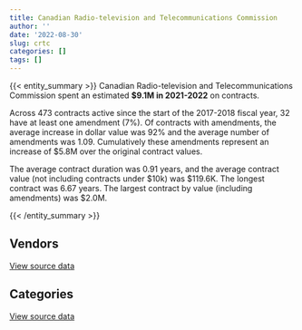```yaml
---
title: Canadian Radio-television and Telecommunications Commission
author: ''
date: '2022-08-30'
slug: crtc
categories: []
tags: []
---
```


<script src="/rmarkdown-libs/htmlwidgets/htmlwidgets.js"></script>
<link href="/rmarkdown-libs/datatables-css/datatables-crosstalk.css" rel="stylesheet" />
<script src="/rmarkdown-libs/datatables-binding/datatables.js"></script>
<script src="/rmarkdown-libs/jquery/jquery-3.6.0.min.js"></script>
<link href="/rmarkdown-libs/dt-core-bootstrap/css/dataTables.bootstrap.min.css" rel="stylesheet" />
<link href="/rmarkdown-libs/dt-core-bootstrap/css/dataTables.bootstrap.extra.css" rel="stylesheet" />
<script src="/rmarkdown-libs/dt-core-bootstrap/js/jquery.dataTables.min.js"></script>
<script src="/rmarkdown-libs/dt-core-bootstrap/js/dataTables.bootstrap.min.js"></script>
<link href="/rmarkdown-libs/crosstalk/css/crosstalk.min.css" rel="stylesheet" />
<script src="/rmarkdown-libs/crosstalk/js/crosstalk.min.js"></script>
<script src="/rmarkdown-libs/htmlwidgets/htmlwidgets.js"></script>
<link href="/rmarkdown-libs/datatables-css/datatables-crosstalk.css" rel="stylesheet" />
<script src="/rmarkdown-libs/datatables-binding/datatables.js"></script>
<script src="/rmarkdown-libs/jquery/jquery-3.6.0.min.js"></script>
<link href="/rmarkdown-libs/dt-core-bootstrap/css/dataTables.bootstrap.min.css" rel="stylesheet" />
<link href="/rmarkdown-libs/dt-core-bootstrap/css/dataTables.bootstrap.extra.css" rel="stylesheet" />
<script src="/rmarkdown-libs/dt-core-bootstrap/js/jquery.dataTables.min.js"></script>
<script src="/rmarkdown-libs/dt-core-bootstrap/js/dataTables.bootstrap.min.js"></script>
<link href="/rmarkdown-libs/crosstalk/css/crosstalk.min.css" rel="stylesheet" />
<script src="/rmarkdown-libs/crosstalk/js/crosstalk.min.js"></script>

{{< entity_summary >}}
Canadian Radio-television and Telecommunications Commission spent an estimated **\$9.1M in 2021-2022** on contracts.

Across 473 contracts active since the start of the 2017-2018 fiscal year, 32 have at least one amendment (7%). Of contracts with amendments, the average increase in dollar value was 92% and the average number of amendments was 1.09. Cumulatively these amendments represent an increase of \$5.8M over the original contract values.

The average contract duration was 0.91 years, and the average contract value (not including contracts under \$10k) was \$119.6K. The longest contract was 6.67 years. The largest contract by value (including amendments) was \$2.0M.

{{< /entity_summary >}}

## Vendors

<div id="htmlwidget-1" style="width:100%;height:auto;" class="datatables html-widget"></div>
<script type="application/json" data-for="htmlwidget-1">{"x":{"style":"bootstrap","filter":"none","vertical":false,"data":[["<a href=\"/vendors/access_2_networks/\">ACCESS 2 NETWORKS<\/a>","<a href=\"/vendors/act/\">ACT<\/a>","<a href=\"/vendors/advanced_business_interiors/\">ADVANCED BUSINESS INTERIORS<\/a>","<a href=\"/vendors/advanced_chippewa_technologies/\">ADVANCED CHIPPEWA TECHNOLOGIES<\/a>","<a href=\"/vendors/applied_electonics/\">APPLIED ELECTONICS<\/a>","<a href=\"/vendors/blackberry/\">BLACKBERRY<\/a>","<a href=\"/vendors/bmc_software/\">BMC SOFTWARE<\/a>","<a href=\"/vendors/bmc_software_canada/\">BMC SOFTWARE CANADA<\/a>","<a href=\"/vendors/cache_computer_consulting/\">CACHE COMPUTER CONSULTING<\/a>","<a href=\"/vendors/cbci_telecom/\">CBCI TELECOM<\/a>","<a href=\"/vendors/cdw_canada/\">CDW CANADA<\/a>","<a href=\"/vendors/cellebrite/\">CELLEBRITE<\/a>","<a href=\"/vendors/cision_canada/\">CISION CANADA<\/a>","<a href=\"/vendors/cistel_technology/\">CISTEL TECHNOLOGY<\/a>","<a href=\"/vendors/conexsys/\">CONEXSYS<\/a>","<a href=\"/vendors/cossette_communications/\">COSSETTE COMMUNICATIONS<\/a>","<a href=\"/vendors/csdc_systems/\">CSDC SYSTEMS<\/a>","<a href=\"/vendors/dell_computer/\">DELL COMPUTER<\/a>","<a href=\"/vendors/donna_cona/\">DONNA CONA<\/a>","<a href=\"/vendors/ekos_research_associates/\">EKOS RESEARCH ASSOCIATES<\/a>","<a href=\"/vendors/environics_research_group/\">ENVIRONICS RESEARCH GROUP<\/a>","<a href=\"/vendors/excel_human_resources/\">EXCEL HUMAN RESOURCES<\/a>","<a href=\"/vendors/fast_forward_french/\">FAST FORWARD FRENCH<\/a>","<a href=\"/vendors/fast_track_staffing/\">FAST TRACK STAFFING<\/a>","<a href=\"/vendors/freebalance/\">FREEBALANCE<\/a>","<a href=\"/vendors/gartner/\">GARTNER<\/a>","<a href=\"/vendors/global_knowledge/\">GLOBAL KNOWLEDGE<\/a>","<a href=\"/vendors/hewlett_packard/\">HEWLETT PACKARD<\/a>","<a href=\"/vendors/ibm_canada/\">IBM CANADA<\/a>","<a href=\"/vendors/ifathom/\">IFATHOM<\/a>","<a href=\"/vendors/international_reporting/\">INTERNATIONAL REPORTING<\/a>","<a href=\"/vendors/ipsos/\">IPSOS<\/a>","<a href=\"/vendors/lannick_contract_solutions/\">LANNICK CONTRACT SOLUTIONS<\/a>","<a href=\"/vendors/lexisnexis_canada/\">LEXISNEXIS CANADA<\/a>","<a href=\"/vendors/lionbridge/\">LIONBRIDGE<\/a>","<a href=\"/vendors/lumina_it/\">LUMINA IT<\/a>","<a href=\"/vendors/microsoft_canada/\">MICROSOFT CANADA<\/a>","<a href=\"/vendors/mindwire_systems/\">MINDWIRE SYSTEMS<\/a>","<a href=\"/vendors/national_arts_centre/\">NATIONAL ARTS CENTRE<\/a>","<a href=\"/vendors/nimble_information_strategies/\">NIMBLE INFORMATION STRATEGIES<\/a>","<a href=\"/vendors/nisha_techonologies/\">NISHA TECHONOLOGIES<\/a>","<a href=\"/vendors/nitam_solutions/\">NITAM SOLUTIONS<\/a>","<a href=\"/vendors/northern_micro/\">NORTHERN MICRO<\/a>","<a href=\"/vendors/opentext/\">OPENTEXT<\/a>","<a href=\"/vendors/oproma/\">OPROMA<\/a>","<a href=\"/vendors/optiv_canada_federal/\">OPTIV CANADA FEDERAL<\/a>","<a href=\"/vendors/paladin_group/\">PALADIN GROUP<\/a>","<a href=\"/vendors/pleiad_canada/\">PLEIAD CANADA<\/a>","<a href=\"/vendors/pricewaterhouse_coopers/\">PRICEWATERHOUSE COOPERS<\/a>","<a href=\"/vendors/protak_consulting_group/\">PROTAK CONSULTING GROUP<\/a>","<a href=\"/vendors/ricoh/\">RICOH<\/a>","<a href=\"/vendors/rogers/\">ROGERS<\/a>","<a href=\"/vendors/s_p_global_market_intelligence/\">S P GLOBAL MARKET INTELLIGENCE<\/a>","<a href=\"/vendors/softchoice/\">SOFTCHOICE<\/a>","<a href=\"/vendors/stiff_sentences/\">STIFF SENTENCES<\/a>","<a href=\"/vendors/stoneworks_technologies/\">STONEWORKS TECHNOLOGIES<\/a>","<a href=\"/vendors/systemscope/\">SYSTEMSCOPE<\/a>","<a href=\"/vendors/telus_canada/\">TELUS CANADA<\/a>","<a href=\"/vendors/the_ktl_group/\">THE KTL GROUP<\/a>","<a href=\"/vendors/thomson_reuters/\">THOMSON REUTERS<\/a>","<a href=\"/vendors/toshiba_canada/\">TOSHIBA CANADA<\/a>","<a href=\"/vendors/toyota/\">TOYOTA<\/a>","<a href=\"/vendors/turtle_island_staffing/\">TURTLE ISLAND STAFFING<\/a>","<a href=\"/vendors/university_of_ottawa/\">UNIVERSITY OF OTTAWA<\/a>","<a href=\"/vendors/vmware/\">VMWARE<\/a>"],[27284.21,null,null,28226.62,null,null,null,6564.27,24756.37,70133.5,null,null,5975.95,951659.17,57130.72,19119.6,9294.72,121988.48,null,71617.43,null,287946.78,47130.59,null,null,33248.05,16780.5,1103.86,null,175911.75,166914.65,183003.5,null,12231.04,304659.36,1815542.22,242574.48,null,null,8678.4,null,null,474586.86,9602.62,null,null,null,30640.83,13321.09,null,63365.58,null,null,111094.67,23730,248807.41,10170,271759.59,12988.19,12871.4,41494.79,51330.79,6374.56,null,23538.19],[41672.05,null,26984.31,37166.83,null,40620.21,null,6582.26,null,60125.17,null,null,12430,3555249.96,18905.08,19594.2,3086.93,null,null,null,null,88196.57,47787.06,null,14569.63,25539.13,23487.18,73210.31,null,null,27895.32,17413.94,85731.11,12231.04,502785.77,2097982.15,null,7333,null,null,null,97832.12,458717,9655.39,39804,56870.19,null,39321.45,12857.92,773647.1,158297.19,14381.82,null,57434.42,null,18425.72,null,null,7351.81,8887.38,null,null,37076.54,27300,5481.87],[65295.6,22920.8,null,25733.74,32011.88,41436.57,5712.85,1636.57,40000,249411.5,18507.64,8351.26,null,977143.52,null,null,null,958.83,null,null,132160.28,151508.22,5322.35,null,46049.97,20108.66,null,118252.07,5506.03,null,189043.87,106225.06,null,null,272912.54,2528621.58,null,109305.75,36612,null,11942.27,null,601103.27,null,119097.33,18682.98,92363.39,null,1398.42,3273489.83,51868.08,27483.58,1411.79,19247.38,null,86315.28,null,null,null,null,null,null,null,12600,14553.27],[14988.75,6433.91,null,49406.68,null,6684.42,6359.2,null,null,null,null,1675.75,null,320540.18,null,null,null,9067.77,39344.45,null,null,26814.41,null,27685,33415.83,61443.11,null,35277.26,7803.25,null,175096.7,null,null,null,226021.61,1470902.99,null,72811.09,null,null,null,null,null,null,223568.67,22669.86,null,null,15066.89,2340690.39,12931.49,27483.58,23230.36,26565.89,null,87169.31,null,null,null,null,null,null,null,null,null]],"container":"<table class=\"table table-striped table-hover row-border order-column display\">\n  <thead>\n    <tr>\n      <th>Vendor<\/th>\n      <th>2018-2019<\/th>\n      <th>2019-2020<\/th>\n      <th>2020-2021<\/th>\n      <th>2021-2022<\/th>\n    <\/tr>\n  <\/thead>\n<\/table>","options":{"order":[[4,"desc"]],"pageLength":10,"autoWidth":true,"columnDefs":[{"targets":1,"render":"function(data, type, row, meta) {\n    return type !== 'display' ? data : DTWidget.formatCurrency(data, \"$\", 2, 3, \",\", \".\", true, null);\n  }"},{"targets":2,"render":"function(data, type, row, meta) {\n    return type !== 'display' ? data : DTWidget.formatCurrency(data, \"$\", 2, 3, \",\", \".\", true, null);\n  }"},{"targets":3,"render":"function(data, type, row, meta) {\n    return type !== 'display' ? data : DTWidget.formatCurrency(data, \"$\", 2, 3, \",\", \".\", true, null);\n  }"},{"targets":4,"render":"function(data, type, row, meta) {\n    return type !== 'display' ? data : DTWidget.formatCurrency(data, \"$\", 2, 3, \",\", \".\", true, null);\n  }"},{"width":"16%","targets":[1,2,3,4]},{"className":"dt-right","targets":[1,2,3,4]}],"orderClasses":false}},"evals":["options.columnDefs.0.render","options.columnDefs.1.render","options.columnDefs.2.render","options.columnDefs.3.render"],"jsHooks":[]}</script>
<p class="text-right">
<a href="https://github.com/GoC-Spending/contracts-data/tree/main/data/out/departments/crtc/summary_by_fiscal_year_by_vendor.csv" class="source-data-link btn btn-link">View source data</a>
</p>

## Categories

<div id="htmlwidget-2" style="width:100%;height:auto;" class="datatables html-widget"></div>
<script type="application/json" data-for="htmlwidget-2">{"x":{"style":"bootstrap","filter":"none","vertical":false,"data":[["<a href=\"/categories/facilities_and_construction/\">Facilities and construction<\/a>","<a href=\"/categories/office_management/\">Office management<\/a>","<a href=\"/categories/professional_services/\">Professional services<\/a>","<a href=\"/categories/information_technology/\">Information technology<\/a>","<a href=\"/categories/medical/\">Medical<\/a>","<a href=\"/categories/transportation_and_logistics/\">Transportation and logistics<\/a>","<a href=\"/categories/industrial_products_and_services/\">Industrial products and services<\/a>","<a href=\"/categories/security_and_protection/\">Security and protection<\/a>","<a href=\"/categories/human_capital/\">Human capital<\/a>"],[null,72909.33,1144585.05,6025683.85,null,51330.79,null,null,1607970.06],[23713.59,161714.43,2822413.04,7900342.66,null,null,null,null,1226865.44],[null,22489.15,3315650.08,8721578.43,null,5215.63,15802,92363.39,998140.76],[null,null,2330482.77,5895193.85,6871.26,5215.63,null,null,850135.24]],"container":"<table class=\"table table-striped table-hover row-border order-column display\">\n  <thead>\n    <tr>\n      <th>Category<\/th>\n      <th>2018-2019<\/th>\n      <th>2019-2020<\/th>\n      <th>2020-2021<\/th>\n      <th>2021-2022<\/th>\n    <\/tr>\n  <\/thead>\n<\/table>","options":{"order":[[4,"desc"]],"dom":"t","pageLength":30,"autoWidth":true,"columnDefs":[{"targets":1,"render":"function(data, type, row, meta) {\n    return type !== 'display' ? data : DTWidget.formatCurrency(data, \"$\", 2, 3, \",\", \".\", true, null);\n  }"},{"targets":2,"render":"function(data, type, row, meta) {\n    return type !== 'display' ? data : DTWidget.formatCurrency(data, \"$\", 2, 3, \",\", \".\", true, null);\n  }"},{"targets":3,"render":"function(data, type, row, meta) {\n    return type !== 'display' ? data : DTWidget.formatCurrency(data, \"$\", 2, 3, \",\", \".\", true, null);\n  }"},{"targets":4,"render":"function(data, type, row, meta) {\n    return type !== 'display' ? data : DTWidget.formatCurrency(data, \"$\", 2, 3, \",\", \".\", true, null);\n  }"},{"width":"16%","targets":[1,2,3,4]},{"className":"dt-right","targets":[1,2,3,4]}],"orderClasses":false,"lengthMenu":[10,25,30,50,100]}},"evals":["options.columnDefs.0.render","options.columnDefs.1.render","options.columnDefs.2.render","options.columnDefs.3.render"],"jsHooks":[]}</script>
<p class="text-right">
<a href="https://github.com/GoC-Spending/contracts-data/tree/main/data/out/departments/crtc/summary_by_fiscal_year_by_category.csv" class="source-data-link btn btn-link">View source data</a>
</p>
